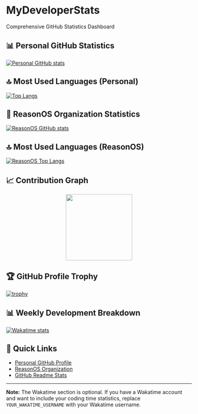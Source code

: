 # MyDeveloperStats
Comprehensive GitHub Statistics Dashboard

## 📊 Personal GitHub Statistics

[![Personal GitHub stats](https://github-readme-stats.vercel.app/api?username=CryanleggettObservea&show_icons=true&theme=radical&include_all_commits=true&count_private=true)](https://github.com/anuraghazra/github-readme-stats)

## 🔝 Most Used Languages (Personal)

[![Top Langs](https://github-readme-stats.vercel.app/api/top-langs/?username=CryanleggettObservea&layout=compact&theme=radical&hide=html,css)](https://github.com/anuraghazra/github-readme-stats)

## 🏢 ReasonOS Organization Statistics

[![ReasonOS GitHub stats](https://github-readme-stats.vercel.app/api?username=ReasonOS&show_icons=true&theme=radical&include_all_commits=true&count_private=true)](https://github.com/anuraghazra/github-readme-stats)

## 🔝 Most Used Languages (ReasonOS)

[![ReasonOS Top Langs](https://github-readme-stats.vercel.app/api/top-langs/?username=ReasonOS&layout=compact&theme=radical&hide=html,css)](https://github.com/anuraghazra/github-readme-stats)

## 📈 Contribution Graph

<div align="center">
  <a href="https://github.com/CryanleggettObservea">
    <img height="180em" src="https://github-readme-stats.vercel.app/api?username=CryanleggettObservea&show_icons=true&include_all_commits=true&count_private=true&theme=radical"/>
  </a>
</div>

## 🏆 GitHub Profile Trophy

[![trophy](https://github-profile-trophy.vercel.app/?username=CryanleggettObservea&theme=radical)](https://github.com/ryo-ma/github-profile-trophy)

## 📊 Weekly Development Breakdown

[![Wakatime stats](https://github-readme-stats.vercel.app/api/wakatime?username=YOUR_WAKATIME_USERNAME&theme=radical)](https://github.com/anuraghazra/github-readme-stats)

## 🔗 Quick Links

- [Personal GitHub Profile](https://github.com/CryanleggettObservea)
- [ReasonOS Organization](https://github.com/ReasonOS)
- [GitHub Readme Stats](https://github.com/anuraghazra/github-readme-stats)

---

**Note:** The Wakatime section is optional. If you have a Wakatime account and want to include your coding time statistics, replace `YOUR_WAKATIME_USERNAME` with your Wakatime username.
